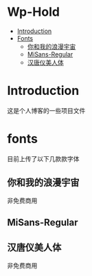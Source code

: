 # Wp-Hold

- [Introduction](#Introduction)
- [Fonts](#fonts)
  - [你和我的浪漫宇宙](#你和我的浪漫宇宙)
  - [MiSans-Regular](#MiSans-Regular)
  - [汉唐仪美人体](#汉唐仪美人体)

# Introduction
这是个人博客的一些项目文件

# fonts
目前上传了以下几款款字体

## 你和我的浪漫宇宙
非免费商用

## MiSans-Regular

## 汉唐仪美人体
非免费商用

